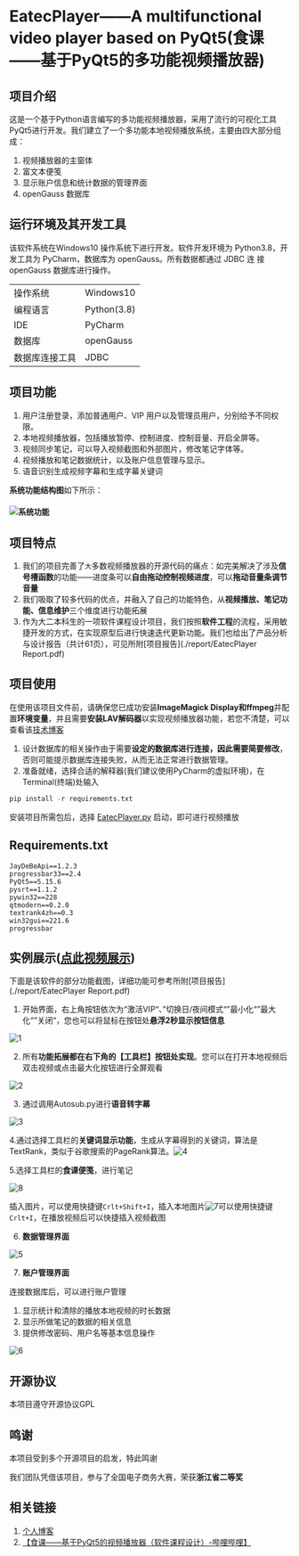 # EatecPlayer——A multifunctional video player based on PyQt5(食课——基于PyQt5的多功能视频播放器)

## 项目介绍

这是一个基于Python语言编写的多功能视频播放器，采用了流行的可视化工具PyQt5进行开发。我们建立了一个多功能本地视频播放系统，主要由四大部分组成：

1. 视频播放器的主窗体
2. 富文本便笺
3. 显示账户信息和统计数据的管理界面
4. openGauss 数据库

## 运行环境及其开发工具

该软件系统在Windows10 操作系统下进行开发。软件开发环境为 Python3.8，开发工具为 PyCharm，数据库为 openGauss。所有数据都通过 JDBC 连 接 openGauss 数据库进行操作。

|          |             |
| ------- | ----------- |
| 操作系统    | Windows10   |
| 编程语言    | Python(3.8) |
| IDE     | PyCharm     |
| 数据库     | openGauss   |
| 数据库连接工具 | JDBC        |



## 项目功能

1. 用户注册登录，添加普通用户、VIP 用户以及管理员用户，分别给予不同权限。 
2. 本地视频播放器，包括播放暂停、控制进度、控制音量、开启全屏等。 
3. 视频同步笔记，可以导入视频截图和外部图片，修改笔记字体等。 
4. 视频播放和笔记数据统计，以及账户信息管理与显示。 
5. 语音识别生成视频字幕和生成字幕关键词

**系统功能结构图**如下所示：

#### ![系统功能](./pictures/系统功能.png)

## 项目特点

1. 我们的项目完善了`大`多数视频播放器的开源代码的痛点：如完美解决了涉及**信号槽函数**的功能——进度条可以**自由拖动控制视频进度**，可以**拖动音量条调节音量**
2. 我们吸取了较多代码的优点，并融入了自己的功能特色，从**视频播放、笔记功能、信息维护**三个维度进行功能拓展
3. 作为大二本科生的一项软件课程设计项目，我们按照**软件工程**的流程，采用敏捷开发的方式，在实现原型后进行快速迭代更新功能。我们也给出了产品分析与设计报告（共计61页），可见所附[项目报告](./report/EatecPlayer Report.pdf)

## 项目使用

在使用该项目文件前，请确保您已成功安装**ImageMagick Display和ffmpeg**并配置**环境变量**，并且需要**安装LAV解码器**以实现视频播放器功能，若您不清楚，可以查看该[技术博客](https://blog.csdn.net/u012552296/article/details/84311042)

1. 设计数据库的相关操作由于需要**设定的数据库进行连接，因此需要简要修改**，否则可能提示数据库连接失败，从而无法正常进行数据管理。
2. 准备就绪，选择合适的解释器(我们建议使用PyCharm的虚拟环境)，在Terminal(终端)处输入

```python
pip install -r requirements.txt
```

安装项目所需包后，选择 [EatecPlayer.py](./EatecPlayer.py) 启动，即可进行视频播放

## Requirements.txt

```
JayDeBeApi==1.2.3
progressbar33==2.4
PyQt5==5.15.6
pysrt==1.1.2
pywin32==228
qtmodern==0.2.0
textrank4zh==0.3
win32gui==221.6
progressbar
```

## 实例展示([点此视频展示](https://b23.tv/1JGjWC8))

下面是该软件的部分功能截图，详细功能可参考所附[项目报告](./report/EatecPlayer Report.pdf)

1. 开始界面，右上角按钮依次为“激活VIP“、”切换日/夜间模式“”最小化“”最大化“”关闭“，您也可以将鼠标在按钮处**悬浮2秒显示按钮信息**

![1](Images/1.png)

2. 所有**功能拓展都在右下角的【工具栏】按钮处实现**。您可以在打开本地视频后双击视频或点击最大化按钮进行全屏观看

![2](Images/2.png)

3. 通过调用Autosub.py进行**语音转字幕**

![3](Images/3.png)

4.通过选择工具栏的**关键词显示功能**，生成从字幕得到的关键词，算法是TextRank，类似于谷歌搜索的PageRank算法。![4](Images/4.png)



5.选择工具栏的**食课便笺**，进行笔记

![8](Images/8.png)

插入图片，可以使用快捷键`Crlt+Shift+I`，插入本地图片![*7*](Images/7.png)可以使用快捷键`Crlt+I`，在播放视频后可以快捷插入视频截图

6. **数据管理界面**

![5](Images/5.png)

7. **账户管理界面**

 连接数据库后，可以进行账户管理

1. 显示统计和清除的播放本地视频的时长数据
2. 显示所做笔记的数据的相关信息
3. 提供修改密码、用户名等基本信息操作

![6](Images/6.png)

## 开源协议

本项目遵守开源协议GPL

## 鸣谢

本项目受到多个开源项目的启发，特此鸣谢

我们团队凭借该项目，参与了全国电子商务大赛，荣获**浙江省二等奖**

## 相关链接

1. [个人博客](https://shawnpi233.github.io/)
2. [【食课——基于PyQt5的视频播放器（软件课程设计）-哔哩哔哩】](https://b23.tv/1JGjWC8)
